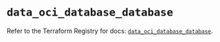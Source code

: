 # `data_oci_database_database`

Refer to the Terraform Registry for docs: [`data_oci_database_database`](https://registry.terraform.io/providers/oracle/oci/6.18.0/docs/data-sources/database_database).
